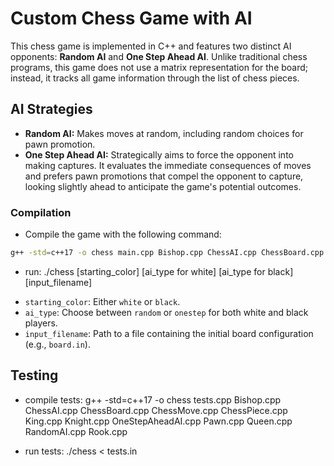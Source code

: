# Custom Chess Game with AI

This chess game is implemented in C++ and features two distinct AI opponents: **Random AI** and **One Step Ahead AI**. Unlike traditional chess programs, this game does not use a matrix representation for the board; instead, it tracks all game information through the list of chess pieces.

## AI Strategies

- **Random AI:** Makes moves at random, including random choices for pawn promotion.
- **One Step Ahead AI:** Strategically aims to force the opponent into making captures. It evaluates the immediate consequences of moves and prefers pawn promotions that compel the opponent to capture, looking slightly ahead to anticipate the game's potential outcomes.


### Compilation

* Compile the game with the following command:

```bash
g++ -std=c++17 -o chess main.cpp Bishop.cpp ChessAI.cpp ChessBoard.cpp ChessMove.cpp ChessPiece.cpp King.cpp Knight.cpp OneStepAheadAI.cpp Pawn.cpp Queen.cpp RandomAI.cpp Rook.cpp
```

* run: ./chess [starting_color] [ai_type for white] [ai_type for black] [input_filename]


- `starting_color`: Either `white` or `black`.
- `ai_type`: Choose between `random` or `onestep` for both white and black players.
- `input_filename`: Path to a file containing the initial board configuration (e.g., `board.in`).

## Testing

* compile tests: g++ -std=c++17 -o chess tests.cpp Bishop.cpp ChessAI.cpp ChessBoard.cpp ChessMove.cpp ChessPiece.cpp King.cpp Knight.cpp OneStepAheadAI.cpp Pawn.cpp Queen.cpp RandomAI.cpp Rook.cpp

* run tests: ./chess < tests.in


